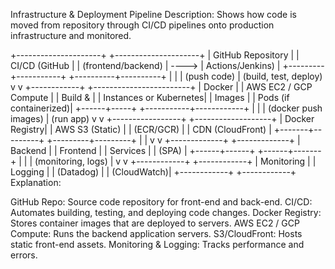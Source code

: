 Infrastructure & Deployment Pipeline
Description:
Shows how code is moved from repository through CI/CD pipelines onto production infrastructure and monitored.

   +---------------------+       +---------------------+
   | GitHub Repository   |       | CI/CD (GitHub       |
   | (frontend/backend)  | ----> | Actions/Jenkins)    |
   +---------+-----------+       +----------+----------+
             |                          |
             | (push code)             | (build, test, deploy)
             v                          v
       +------------+           +------------------------+
       | Docker     |           | AWS EC2 / GCP Compute  |
       | Build &    |           | Instances or Kubernetes|
       | Images     |           | Pods (if containerized)|
       +------+-----+           +-----------+------------+
              |                              |
              | (docker push images)         | (run app)
              v                              v
      +-----------------+             +-------------------+
      |  Docker Registry|             | AWS S3 (Static)   |
      |  (ECR/GCR)      |             | CDN (CloudFront)  |
      +-------+---------+             +---------+---------+
              |                              |
              v                              v
      +-------------+                 +-------------+
      |    Backend  |                 |   Frontend  |
      |    Services |                 |   (SPA)      |
      +------+------+                 +------+-------+
             |                               |
             | (monitoring, logs)             |
             v                               v
      +------------+                   +------------+
      | Monitoring |                   | Logging     |
      | (Datadog)  |                   | (CloudWatch)|
      +------------+                   +------------+
Explanation:

GitHub Repo: Source code repository for front-end and back-end.
CI/CD: Automates building, testing, and deploying code changes.
Docker Registry: Stores container images that are deployed to servers.
AWS EC2 / GCP Compute: Runs the backend application servers.
S3/CloudFront: Hosts static front-end assets.
Monitoring & Logging: Tracks performance and errors.